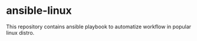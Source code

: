 # ansible-linux
This repository contains ansible playbook to automatize workflow in popular linux distro.
